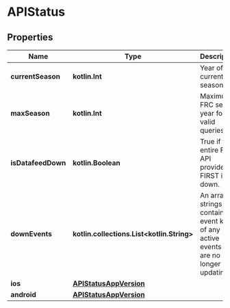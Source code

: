 
# APIStatus

## Properties
Name | Type | Description | Notes
------------ | ------------- | ------------- | -------------
**currentSeason** | **kotlin.Int** | Year of the current FRC season. | 
**maxSeason** | **kotlin.Int** | Maximum FRC season year for valid queries. | 
**isDatafeedDown** | **kotlin.Boolean** | True if the entire FMS API provided by FIRST is down. | 
**downEvents** | **kotlin.collections.List&lt;kotlin.String&gt;** | An array of strings containing event keys of any active events that are no longer updating. | 
**ios** | [**APIStatusAppVersion**](APIStatusAppVersion.md) |  | 
**android** | [**APIStatusAppVersion**](APIStatusAppVersion.md) |  | 



